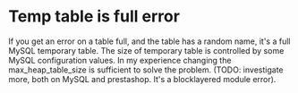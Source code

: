 # Temp table is full error

If you get an error on a table full, and the table has a random name, it's a full MySQL temporary table.
The size of temporary table is controlled by some MySQL configuration values. In my experience changing the max_heap_table_size is sufficient to solve the problem. (TODO: investigate more, both on MySQL and prestashop. It's a blocklayered module error).